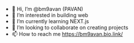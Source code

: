 - 👋 Hi, I’m @bm9avan (PAVAN)
- 👀 I’m interested in building web
- 🌱 I’m currently learning NEXT.js
- 💞️ I’m looking to collaborate on creating projects
- 📫 How to reach me https://bm9avan.bio.link/

<!---
bm9avan/bm9avan is a ✨ special ✨ repository because its `README.md` (this file) appears on your GitHub profile.
You can click the Preview link to take a look at your changes.
--->
